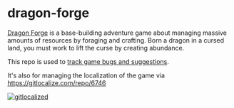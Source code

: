 # dragon-forge
[Dragon Forge](https://store.steampowered.com/app/1163930/Dragon_Forge/) is a base-building adventure game about managing massive amounts of resources by foraging and crafting. Born a dragon in a cursed land, you must work to lift the curse by creating abundance.

This repo is used to [track game bugs and suggestions](https://github.com/Bryan-Legend/dragon-forge/issues).

It's also for managing the localization of the game via https://gitlocalize.com/repo/6746

[![gitlocalized ](https://gitlocalize.com/repo/6746/whole_project/badge.svg)](https://gitlocalize.com/repo/6746/whole_project?utm_source=badge)
